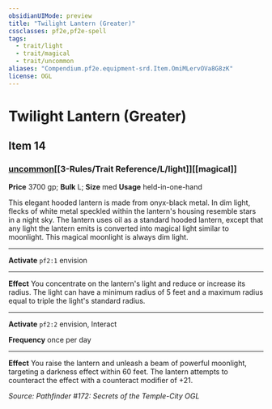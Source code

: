 ```yaml
---
obsidianUIMode: preview
title: "Twilight Lantern (Greater)"
cssclasses: pf2e,pf2e-spell
tags:
  - trait/light
  - trait/magical
  - trait/uncommon
aliases: "Compendium.pf2e.equipment-srd.Item.OmiMLervOVa8G8zK"
license: OGL
---
```

# Twilight Lantern (Greater)
## Item 14
### [uncommon](uncommon "Uncommon Rarity Trait")[[3-Rules/Trait Reference/L/light]][[magical]]


**Price** 3700 gp; 
**Bulk** L; **Size** med
**Usage** held-in-one-hand

This elegant hooded lantern is made from onyx-black metal. In dim light, flecks of white metal speckled within the lantern's housing resemble stars in a night sky. The lantern uses oil as a standard hooded lantern, except that any light the lantern emits is converted into magical light similar to moonlight. This magical moonlight is always dim light.

* * *

**Activate** `pf2:1` envision

* * *

**Effect** You concentrate on the lantern's light and reduce or increase its radius. The light can have a minimum radius of 5 feet and a maximum radius equal to triple the light's standard radius.

* * *

**Activate** `pf2:2` envision, Interact

**Frequency** once per day

* * *

**Effect** You raise the lantern and unleash a beam of powerful moonlight, targeting a darkness effect within 60 feet. The lantern attempts to counteract the effect with a counteract modifier of +21.

*Source: Pathfinder #172: Secrets of the Temple-City*
*OGL*